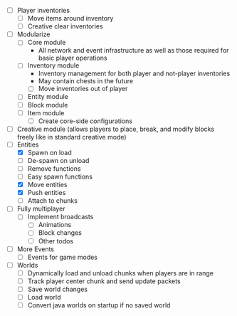 - [ ] Player inventories
  - [ ] Move items around inventory
  - [ ] Creative clear inventories
- [ ] Modularize
  - [ ] Core module
    - All network and event infrastructure as well as those required for basic player operations
  - [ ] Inventory module
    - Inventory management for both player and not-player inventories
    - May contain chests in the future
    - [ ] Move inventories out of player
  - [ ] Entity module
  - [ ] Block module
  - [ ] Item module
    - [ ] Create core-side configurations
- [ ] Creative module (allows players to place, break, and modify blocks freely like in standard creative mode)
- [ ] Entities
  - [x] Spawn on load
  - [ ] De-spawn on unload
  - [ ] Remove functions
  - [ ] Easy spawn functions
  - [x] Move entities
  - [x] Push entities
  - [ ] Attach to chunks
- [ ] Fully multiplayer
  - [ ] Implement broadcasts
    - [ ] Animations
    - [ ] Block changes
    - [ ] Other todos
- [ ] More Events
  - [ ] Events for game modes
- [ ] Worlds
  - [ ] Dynamically load and unload chunks when players are in range
  - [ ] Track player center chunk and send update packets
  - [ ] Save world changes
  - [ ] Load world
  - [ ] Convert java worlds on startup if no saved world